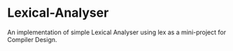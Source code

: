 Lexical-Analyser
================

An implementation of simple Lexical Analyser using lex as a mini-project for Compiler Design.
